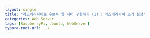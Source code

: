 ```yaml
---
layout: single
title: "라즈베리파이로 우분투 웹 서버 구현하기 (1) : 라즈베리파이 초기 설정"
categories: Web_Server
tags: [RaspberryPi, Ubuntu, WebServer]
typora-root-url: ../
---
```


